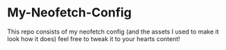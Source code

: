 # My-Neofetch-Config
This repo consists of my neofetch config (and the assets I used to make it look how it does) feel free to tweak it to your hearts content!
